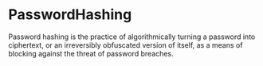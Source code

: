 # PasswordHashing

Password hashing is the practice of algorithmically turning a password into ciphertext, or an irreversibly obfuscated version of itself, as a means of blocking against the threat of password breaches.
